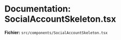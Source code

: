 # Documentation: SocialAccountSkeleton.tsx

**Fichier:** `src/components/SocialAccountSkeleton.tsx`

